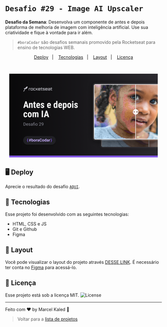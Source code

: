 <!-- markdownlint-disable MD033 -->

# `Desafio #29 - Image AI Upscaler`

**Desafio da Semana**: Desenvolva um componente de antes e depois plataforma de melhoria de imagem com inteligência artificial. Use sua criatividade e fique à vontade para ir além.

> `#boraCodar` são desafios semanais promovido pela Rocketseat para ensino de tecnologias WEB.

<p align="center">
  <a href="#-deploy">Deploy</a>&nbsp;&nbsp;&nbsp;&#124;&nbsp;&nbsp;&nbsp;
  <a href="#-tecnologias">Tecnologias</a>&nbsp;&nbsp;&nbsp;&#124;&nbsp;&nbsp;&nbsp;
  <a href="#-layout">Layout</a>&nbsp;&nbsp;&nbsp;&#124;&nbsp;&nbsp;&nbsp;
  <a href="#memo-licença">Licença</a>
</p>

<br>

<p align="center">
  <img src=".github/assets/preview.png" width="95%">
</p>

## 🖥️ Deploy

Aprecie o resultado do desafio [`AQUI`](https://mgckaled.github.io/boracodar_desafios-rs/d29/template/).

## 🚀 Tecnologias

Esse projeto foi desenvolvido com as seguintes tecnologias:

- HTML, CSS e JS
- Git e Github
- Figma

## 🔖 Layout

Você pode visualizar o layout do projeto através [DESSE LINK](https://www.figma.com/community/file/1263495196524106760). É necessário ter conta no [Figma](https://figma.com) para acessá-lo.

## 📝 Licença

Esse projeto está sob a licença MIT. <img alt="License" src="https://img.shields.io/static/v1?label=license&message=MIT&color=49AA26&labelColor=000000">

---

Feito com ♥ by Marcel Kaled 👋

> Voltar para a [lista de projetos](../README.md)
